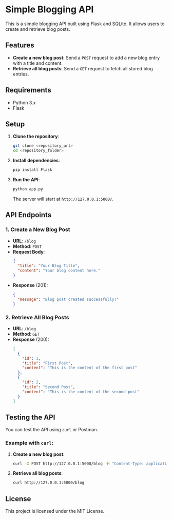 # Simple Blogging API

This is a simple blogging API built using Flask and SQLite. It allows users to create and retrieve blog posts.

## Features

- **Create a new blog post**: Send a `POST` request to add a new blog entry with a title and content.
- **Retrieve all blog posts**: Send a `GET` request to fetch all stored blog entries.

## Requirements

- Python 3.x
- Flask

## Setup

1. **Clone the repository**:
   ```bash
   git clone <repository_url>
   cd <repository_folder>
   ```

2. **Install dependencies**:
   ```bash
   pip install Flask
   ```

3. **Run the API**:
   ```bash
   python app.py
   ```

   The server will start at `http://127.0.0.1:5000/`.

## API Endpoints

### 1. Create a New Blog Post

- **URL**: `/blog`
- **Method**: `POST`
- **Request Body**:
  ```json
  {
    "title": "Your Blog Title",
    "content": "Your blog content here."
  }
  ```
- **Response** (201):
  ```json
  {
    "message": "Blog post created successfully!"
  }
  ```

### 2. Retrieve All Blog Posts

- **URL**: `/blog`
- **Method**: `GET`
- **Response** (200):
  ```json
  [
    {
      "id": 1,
      "title": "First Post",
      "content": "This is the content of the first post"
    },
    {
      "id": 2,
      "title": "Second Post",
      "content": "This is the content of the second post"
    }
  ]
  ```

## Testing the API

You can test the API using `curl` or Postman.

### Example with `curl`:

1. **Create a new blog post**:
   ```bash
   curl -X POST http://127.0.0.1:5000/blog -H "Content-Type: application/json" -d '{"title": "First Post", "content": "This is the content of the first post"}'
   ```

2. **Retrieve all blog posts**:
   ```bash
   curl http://127.0.0.1:5000/blog
   ```

## License

This project is licensed under the MIT License.
```
